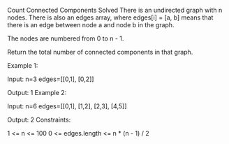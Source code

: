 Count Connected Components
Solved 
There is an undirected graph with n nodes. There is also an edges array, where edges[i] = [a, b] means that there is an edge between node a and node b in the graph.

The nodes are numbered from 0 to n - 1.

Return the total number of connected components in that graph.

Example 1:

Input:
n=3
edges=[[0,1], [0,2]]

Output:
1
Example 2:

Input:
n=6
edges=[[0,1], [1,2], [2,3], [4,5]]

Output:
2
Constraints:

1 <= n <= 100
0 <= edges.length <= n * (n - 1) / 2
